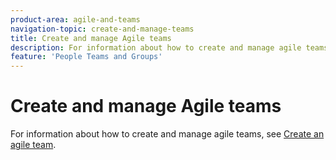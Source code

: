 ```yaml
---
product-area: agile-and-teams
navigation-topic: create-and-manage-teams
title: Create and manage Agile teams
description: For information about how to create and manage agile teams, see Create an agile team.
feature: 'People Teams and Groups'
---
```


# Create and manage Agile teams

For information about how to create and manage agile teams, see [Create an agile team](../../agile/get-started-with-agile-in-workfront/create-an-agile-team.md).
